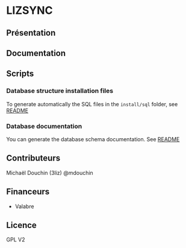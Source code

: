 # LIZSYNC

## Présentation

## Documentation

## Scripts

### Database structure installation files

To generate automatically the SQL files in the `install/sql` folder, see [README](install/sql/README.md)

### Database documentation

You can generate the database schema documentation. See [README](doc/database/README.md)

## Contributeurs

Michaël Douchin (3liz)  @mdouchin

## Financeurs

* Valabre

## Licence

GPL V2


